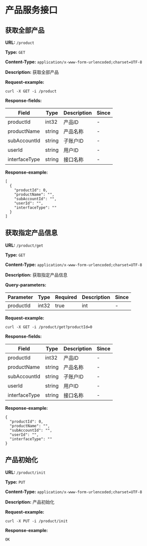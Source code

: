 
# 产品服务接口
## 获取全部产品

**URL:** `/product`

**Type:** `GET`


**Content-Type:** `application/x-www-form-urlencoded;charset=UTF-8`

**Description:** 获取全部产品





**Request-example:**
```
curl -X GET -i /product
```

**Response-fields:**

| Field | Type | Description | Since |
|-------|------|-------------|-------|
|productId|int32|产品ID|-|
|productName|string|产品名称|-|
|subAccountId|string|子账户ID|-|
|userId|string|用户ID|-|
|interfaceType|string|接口名称|-|

**Response-example:**
```
[
  {
    "productId": 0,
    "productName": "",
    "subAccountId": "",
    "userId": "",
    "interfaceType": ""
  }
]
```

## 获取指定产品信息

**URL:** `/product/get`

**Type:** `GET`


**Content-Type:** `application/x-www-form-urlencoded;charset=UTF-8`

**Description:** 获取指定产品信息



**Query-parameters:**

| Parameter | Type | Required | Description | Since |
|-----------|------|----------|-------------|-------|
|productId|int32|true|int|-|


**Request-example:**
```
curl -X GET -i /product/get?productId=0
```

**Response-fields:**

| Field | Type | Description | Since |
|-------|------|-------------|-------|
|productId|int32|产品ID|-|
|productName|string|产品名称|-|
|subAccountId|string|子账户ID|-|
|userId|string|用户ID|-|
|interfaceType|string|接口名称|-|

**Response-example:**
```
{
  "productId": 0,
  "productName": "",
  "subAccountId": "",
  "userId": "",
  "interfaceType": ""
}
```

## 产品初始化

**URL:** `/product/init`

**Type:** `PUT`


**Content-Type:** `application/x-www-form-urlencoded;charset=UTF-8`

**Description:** 产品初始化





**Request-example:**
```
curl -X PUT -i /product/init
```

**Response-example:**
```
OK
```

